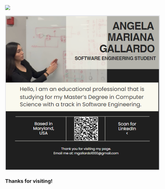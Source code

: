 <a href="https://github.com/mgallardo1000/Portfolio">
    <img src="https://img.shields.io/badge/Click_Here_For_a_Direct_Link_to_my_GitHub_Portfolio-282A36
" />
</a>

![](https://github.com/mgallardo1000/mgallardo1000/blob/dba5340c87de9d9c98f3646ded300965a02e67b2/MarianaBanner.png)
### Thanks for visiting! 





<!--
**mgallardo1000/mgallardo1000** is a ✨ _special_ ✨ repository because its `README.md` (this file) appears on your GitHub profile.

Here are some ideas to get you started:

- 🔭 I’m currently working on ...
- 🌱 I’m currently learning ...
- 👯 I’m looking to collaborate on ...
- 🤔 I’m looking for help with ...
- 💬 Ask me about ...
- 📫 How to reach me: ...
- 😄 Pronouns: ...
- ⚡ Fun fact: ...

Direct_Link_to_GitHub_Portfolio-282A36
-->
